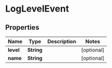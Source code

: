 
# LogLevelEvent

## Properties
Name | Type | Description | Notes
------------ | ------------- | ------------- | -------------
**level** | **String** |  |  [optional]
**name** | **String** |  |  [optional]



